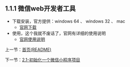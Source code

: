 ## 1.1.1 微信web开发者工具

* 下载安装，官方提供：windows 64 、 windows 32 、 mac
    * [官网下载](https://mp.weixin.qq.com/debug/wxadoc/dev/devtools/download.html)
* 使用，这个我就不废话了，官网有详细的使用说明
    * [官网使用说明](https://mp.weixin.qq.com/debug/wxadoc/dev/devtools/devtools.html)

上一节：[首页(README)](https://github.com/iamsongpeng/songpeng-xiaochengxu)

下一节：[2.1-初始化一个微信小程序项目 ](https://github.com/iamsongpeng/songpeng-xiaochengxu/blob/master/book/2.1-%E5%88%9D%E5%A7%8B%E5%8C%96%E4%B8%80%E4%B8%AA%E5%BE%AE%E4%BF%A1%E5%B0%8F%E7%A8%8B%E5%BA%8F%E9%A1%B9%E7%9B%AE.md)